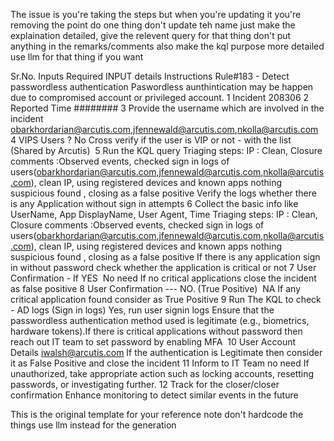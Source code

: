 The issue is you're taking the steps but when you're updating it you're removing the point do one thing don't update teh name just make the explaination detailed, give the relevent query for that thing don't put anything in the remarks/comments also make the kql purpose more detailed use llm for that thing if you want


Sr.No. Inputs Required INPUT details Instructions Rule#183 - Detect passwordless authentication Paswordless aunthintication may be happen due to compromised account or privileged account. 1 Incident 208306 2 Reported Time ######## 3 Provide the username which are involved in the incident obarkhordarian@arcutis.com,jfennewald@arcutis.com,nkolla@arcutis.com 4 VIPS Users ? No Cross verify if the user is VIP or not - with the list (Shared by Arcutis)  5 Run the KQL query Triaging steps: IP : Clean, Closure comments :Observed events, checked sign in logs of users(obarkhordarian@arcutis.com,jfennewald@arcutis.com,nkolla@arcutis.com), clean IP, using registered devices and known apps nothing suspicious found , closing as a false positive Verify the logs whether there is any Application without sign in attempts 6 Collect the basic info like UserName, App DisplayName, User Agent, Time Triaging steps: IP : Clean, Closure comments :Observed events, checked sign in logs of users(obarkhordarian@arcutis.com,jfennewald@arcutis.com,nkolla@arcutis.com), clean IP, using registered devices and known apps nothing suspicious found , closing as a false positive If there is any application sign in without password check whether the application is critical or not 7 User Confirmation - If YES  No need If no critical applications close the incident as false positive 8 User Confirmation --- NO. (True Positive)  NA If any critical application found consider as True Positive 9 Run The KQL to check - AD logs (Sign in logs) Yes, run user signin logs Ensure that the passwordless authentication method used is legitimate (e.g., biometrics, hardware tokens).If there is critical applications without password then reach out IT team to set password by enabling MFA  10 User Account Details iwalsh@arcutis.com If the authentication is Legitimate then consider it as False Positive and close the incident 11 Inform to IT Team no need If unauthorized, take appropriate action such as locking accounts, resetting passwords, or investigating further. 12 Track for the closer/closer confirmation Enhance monitoring to detect similar events in the future


This is the original template for your reference note don't hardcode the things use llm instead for the generation